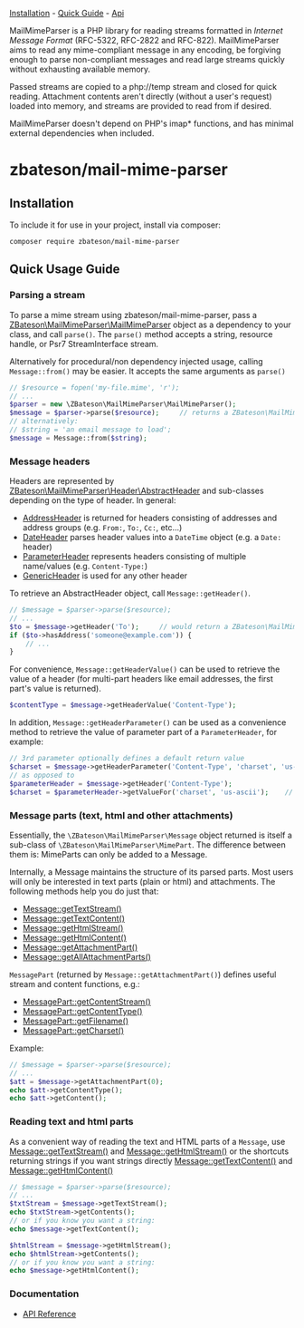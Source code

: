 [Installation](#installation) - [Quick Guide](#quick-usage-guide) - [Api](api/1.0)

MailMimeParser is a PHP library for reading streams formatted in _Internet Message Format_ (RFC-5322, RFC-2822 and RFC-822).  MailMimeParser aims to read any mime-compliant message in any encoding, be forgiving enough to parse non-compliant messages and read large streams quickly without exhausting available memory.

Passed streams are copied to a php://temp stream and closed for quick reading.  Attachment contents aren't directly (without a user's request) loaded into memory, and streams are provided to read from if desired.

MailMimeParser doesn't depend on PHP's imap* functions, and has minimal external dependencies when included.

# zbateson/mail-mime-parser

## Installation
To include it for use in your project, install via composer:

```
composer require zbateson/mail-mime-parser
```

## Quick Usage Guide

### Parsing a stream

To parse a mime stream using zbateson/mail-mime-parser, pass a [ZBateson\MailMimeParser\MailMimeParser](ZBateson-MailMimeParser-MailMimeParser) object as a dependency to your class, and call `parse()`.  The `parse()` method accepts a string, resource handle, or Psr7 StreamInterface stream.

Alternatively for procedural/non dependency injected usage, calling `Message::from()` may be easier.  It accepts the same arguments as `parse()`
 
```php
// $resource = fopen('my-file.mime', 'r');
// ...
$parser = new \ZBateson\MailMimeParser\MailMimeParser();
$message = $parser->parse($resource);     // returns a ZBateson\MailMimeParser\Message
// alternatively:
// $string = 'an email message to load';
$message = Message::from($string);
```

### Message headers

Headers are represented by [ZBateson\MailMimeParser\Header\AbstractHeader](ZBateson-MailMimeParser-Header-AbstractHeader) and sub-classes depending on the type of header.  In general:

* [AddressHeader](ZBateson-MailMimeParser-Header-AddressHeader) is returned for headers consisting of addresses and address groups (e.g. `From:`, `To:`, `Cc:`, etc...)
* [DateHeader](ZBateson-MailMimeParser-Header-DateHeader) parses header values into a `DateTime` object (e.g. a `Date:` header)
* [ParameterHeader](ZBateson-MailMimeParser-Header-ParameterHeader) represents headers consisting of multiple name/values (e.g. `Content-Type:`)
* [GenericHeader](ZBateson-MailMimeParser-Header-GenericHeader) is used for any other header

To retrieve an AbstractHeader object, call `Message::getHeader()`.

```php
// $message = $parser->parse($resource);
// ...
$to = $message->getHeader('To');     // would return a ZBateson\MailMimeParser\Header\AddressHeader
if ($to->hasAddress('someone@example.com')) {
    // ...
}
```

For convenience, `Message::getHeaderValue()` can be used to retrieve the value of a header (for multi-part headers like email addresses, the first part's value is returned).

```php
$contentType = $message->getHeaderValue('Content-Type');
```

In addition, `Message::getHeaderParameter()` can be used as a convenience method to retrieve the value of parameter part of a `ParameterHeader`, for example:

```php
// 3rd parameter optionally defines a default return value
$charset = $message->getHeaderParameter('Content-Type', 'charset', 'us-ascii');
// as opposed to
$parameterHeader = $message->getHeader('Content-Type');
$charset = $parameterHeader->getValueFor('charset', 'us-ascii');    // 2nd parameter also optional
```

### Message parts (text, html and other attachments)

Essentially, the `\ZBateson\MailMimeParser\Message` object returned is itself a sub-class of `\ZBateson\MailMimeParser\MimePart`.  The difference between them is: MimeParts can only be added to a Message.

Internally, a Message maintains the structure of its parsed parts.  Most users will only be interested in text parts (plain or html) and attachments.  The following methods help you do just that:
* [Message::getTextStream()](ZBateson-MailMimeParser-Message#gettextstream)
* [Message::getTextContent()](ZBateson-MailMimeParser-Message#gettextcontent)
* [Message::getHtmlStream()](ZBateson-MailMimeParser-Message#gethtmlstream)
* [Message::getHtmlContent()](ZBateson-MailMimeParser-Message#gethtmlcontent)
* [Message::getAttachmentPart()](ZBateson-MailMimeParser-Message#getattachmentpart)
* [Message::getAllAttachmentParts()](ZBateson-MailMimeParser-Message#getallattachmentparts)

`MessagePart` (returned by `Message::getAttachmentPart()`) defines useful stream and content functions, e.g.:
* [MessagePart::getContentStream()](ZBateson-MailMimeParser-MimePart#getcontentstream)
* [MessagePart::getContentType()](ZBateson-MailMimeParser-MimePart#getcontenttype)
* [MessagePart::getFilename()](ZBateson-MailMimeParser-MimePart#getfilename)
* [MessagePart::getCharset()](ZBateson-MailMimeParser-MimePart#getcharset)

Example:
```php
// $message = $parser->parse($resource);
// ...
$att = $message->getAttachmentPart(0);
echo $att->getContentType();
echo $att->getContent();
```

### Reading text and html parts

As a convenient way of reading the text and HTML parts of a `Message`, use [Message::getTextStream()](ZBateson-MailMimeParser-Message#gettextstream) and [Message::getHtmlStream()](ZBateson-MailMimeParser-Message#gethtmlstream) or the shortcuts returning strings if you want strings directly [Message::getTextContent()](ZBateson-MailMimeParser-Message#gettextcontent) and [Message::getHtmlContent()](ZBateson-MailMimeParser-Message#gethtmlcontent)

```php
// $message = $parser->parse($resource);
// ...
$txtStream = $message->getTextStream();
echo $txtStream->getContents();
// or if you know you want a string:
echo $message->getTextContent();

$htmlStream = $message->getHtmlStream();
echo $htmlStream->getContents();
// or if you know you want a string:
echo $message->getHtmlContent();
```

### Documentation
* [API Reference](api/1.0)
